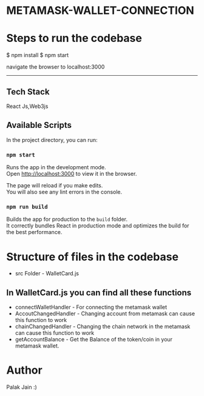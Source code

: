 # METAMASK-WALLET-CONNECTION

# Steps to run the codebase 

$ npm install
$ npm start

navigate the browser to localhost:3000

-----------------------------
## Tech Stack

React Js,Web3js 

## Available Scripts

In the project directory, you can run:

### `npm start`

Runs the app in the development mode.\
Open [http://localhost:3000](http://localhost:3000) to view it in the browser.

The page will reload if you make edits.\
You will also see any lint errors in the console.

### `npm run build`

Builds the app for production to the `build` folder.\
It correctly bundles React in production mode and optimizes the build for the best performance.

# Structure of files in the codebase

- src Folder -
               WalletCard.js 
    
## In WalletCard.js you can find all these functions

- connectWalletHandler - For connecting the metamask wallet
- AccoutChangedHandler - Changing account from metamask can cause this function to work
- chainChangedHandler - Changing the chain network in the metamask can cause this function to work
- getAccountBalance - Get the Balance of the token/coin in your metamask wallet. 

# Author 
Palak Jain :)
